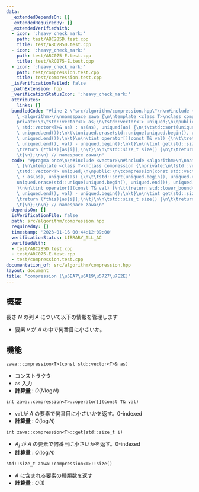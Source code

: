 ```yaml
---
data:
  _extendedDependsOn: []
  _extendedRequiredBy: []
  _extendedVerifiedWith:
  - icon: ':heavy_check_mark:'
    path: test/ABC285D.test.cpp
    title: test/ABC285D.test.cpp
  - icon: ':heavy_check_mark:'
    path: test/ARC075-E.test.cpp
    title: test/ARC075-E.test.cpp
  - icon: ':heavy_check_mark:'
    path: test/compression.test.cpp
    title: test/compression.test.cpp
  _isVerificationFailed: false
  _pathExtension: hpp
  _verificationStatusIcon: ':heavy_check_mark:'
  attributes:
    links: []
  bundledCode: "#line 2 \"src/algorithm/compression.hpp\"\n\n#include <vector>\n#include\
    \ <algorithm>\n\nnamespace zawa {\n\ntemplate <class T>\nclass compression {\n\
    private:\n\tstd::vector<T> as;\n\tstd::vector<T> uniqued;\n\npublic:\n\tcompression(const\
    \ std::vector<T>& as) : as(as), uniqued(as) {\n\t\tstd::sort(uniqued.begin(),\
    \ uniqued.end());\n\t\tuniqued.erase(std::unique(uniqued.begin(), uniqued.end()),\
    \ uniqued.end());\n\t}\n\n\tint operator[](const T& val) {\n\t\treturn std::lower_bound(uniqued.begin(),\
    \ uniqued.end(), val) - uniqued.begin();\n\t}\n\n\tint get(std::size_t i) {\n\t\
    \treturn (*this)[as[i]];\n\t}\n\n\tstd::size_t size() {\n\t\treturn uniqued.size();\n\
    \t}\n};\n\n} // namespace zawa\n"
  code: "#pragma once\n\n#include <vector>\n#include <algorithm>\n\nnamespace zawa\
    \ {\n\ntemplate <class T>\nclass compression {\nprivate:\n\tstd::vector<T> as;\n\
    \tstd::vector<T> uniqued;\n\npublic:\n\tcompression(const std::vector<T>& as)\
    \ : as(as), uniqued(as) {\n\t\tstd::sort(uniqued.begin(), uniqued.end());\n\t\t\
    uniqued.erase(std::unique(uniqued.begin(), uniqued.end()), uniqued.end());\n\t\
    }\n\n\tint operator[](const T& val) {\n\t\treturn std::lower_bound(uniqued.begin(),\
    \ uniqued.end(), val) - uniqued.begin();\n\t}\n\n\tint get(std::size_t i) {\n\t\
    \treturn (*this)[as[i]];\n\t}\n\n\tstd::size_t size() {\n\t\treturn uniqued.size();\n\
    \t}\n};\n\n} // namespace zawa\n"
  dependsOn: []
  isVerificationFile: false
  path: src/algorithm/compression.hpp
  requiredBy: []
  timestamp: '2023-01-16 00:44:12+09:00'
  verificationStatus: LIBRARY_ALL_AC
  verifiedWith:
  - test/ABC285D.test.cpp
  - test/ARC075-E.test.cpp
  - test/compression.test.cpp
documentation_of: src/algorithm/compression.hpp
layout: document
title: "compression (\u5EA7\u6A19\u5727\u7E2E)"
---
```


## 概要
長さ $N$ の列 $A$ について以下の情報を管理します
- 要素 $v$ が $A$ の中で何番目に小さいか。

## 機能

`zawa::compression<T>(const std::vector<T>& as)`
- コンストラクタ
- `as` 入力
- **計算量** : $O(N\log N)$

`int zawa::compression<T>::operator[](const T& val)`
- `val`が $A$ の要素で何番目に小さいかを返す。0-indexed
- **計算量** : $O(\log N)$

`int zawa::compression<T>::get(std::size_t i)`
- $A_i$ が $A$ の要素で何番目に小さいかを返す。0-indexed
- **計算量** : $O(\log N)$

`std::size_t zawa::compression<T>::size()`
- $A$ に含まれる要素の種類数を返す
- **計算量** : $O(1)$
